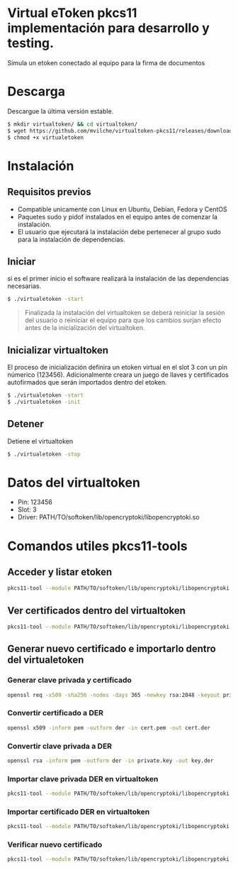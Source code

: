 # Virtual eToken pkcs11 implementación para desarrollo y testing.

Simula un etoken conectado al equipo para la firma de documentos

# Descarga

Descargue la última versión estable.

```sh
$ mkdir virtualtoken/ && cd virtualtoken/
$ wget https://github.com/mvilche/virtualtoken-pkcs11/releases/download/v1.3/virtualtoken
$ chmod +x virtualetoken
```

# Instalación

## Requisitos previos

- Compatible unicamente con Linux en Ubuntu, Debian, Fedora y CentOS
- Paquetes sudo y pidof instalados en el equipo antes de comenzar la instalación.
- El usuario que ejecutará la instalación debe pertenecer al grupo sudo para la instalación de dependencias.


## Iniciar

si es el primer inicio el software realizará la instalación de las dependencias necesarias.


```sh
$ ./virtualetoken -start
```

> Finalizada la instalación del virtualtoken 
> se deberá reiniciar la sesión del usuario
> o reiniciar el equipo para que los cambios
> surjan efecto antes de la inicialización
> del virtualtoken.


## Inicializar virtualtoken

El proceso de inicialización definira un etoken virtual en el slot 3 con un pin númerico (123456).
Adicionalmente creara un juego de llaves y certificados autofirmados que serán importados dentro del etoken.

```sh
$ ./virtualetoken -start
$ ./virtualetoken -init
```

## Detener

Detiene el virtualtoken

```sh
$ ./virtualetoken -stop
```

# Datos del virtualtoken

* Pin: 123456
* Slot: 3
* Driver: PATH/TO/softoken/lib/opencryptoki/libopencryptoki.so


# Comandos utiles pkcs11-tools

## Acceder y listar etoken

```sh
pkcs11-tool --module PATH/TO/softoken/lib/opencryptoki/libopencryptoki.so -L --slot 3 --login --pin 123456
```
## Ver certificados dentro del virtualtoken

```sh
pkcs11-tool --module PATH/TO/softoken/lib/opencryptoki/libopencryptoki.so -L --slot 3 --list-objects --type cert
```
## Generar nuevo certificado e importarlo dentro del virtualetoken

### Generar clave privada y certificado

```sh
openssl req -x509 -sha256 -nodes -days 365 -newkey rsa:2048 -keyout private.key -out cert.pem -subj "/CN=testing"
```
### Convertir certificado a DER

```sh
openssl x509 -inform pem -outform der -in cert.pem -out cert.der
```
### Convertir clave privada a DER

```sh
openssl rsa -inform pem -outform der -in private.key -out key.der
```
### Importar clave privada DER en virtualtoken

```sh
pkcs11-tool --module PATH/TO/softoken/lib/opencryptoki/libopencryptoki.so --slot 3 --login --pin 123456 --write-object key.der --type privkey --id 20 --label 'mi_cert'
```
### Importar certificado DER en virtualtoken

```sh
pkcs11-tool --module PATH/TO/softoken/lib/opencryptoki/libopencryptoki.so --slot 3 --login --pin 123456 --write-object cert.der --type cert --id 20 --label 'mi_cert'
```
### Verificar nuevo certificado

```sh
pkcs11-tool --module PATH/TO/softoken/lib/opencryptoki/libopencryptoki.so -L --slot 3 --list-objects --type cert
```